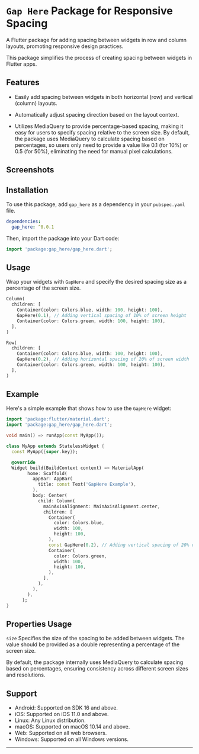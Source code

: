 # `Gap Here` Package for Responsive Spacing

<!-- ![Version Badge](https://img.shields.io/pub/v/text_gradiate?color=green)
[![License](https://img.shields.io/badge/License-BSD%203--Clause-blue.svg)](https://opensource.org/licenses/BSD-3-Clause)
[![GitHub repo](https://img.shields.io/badge/GitHub-purple?logo=github)](https://github.com/Ruban-07/text_gradiate)
[![LinkedIn](https://img.shields.io/badge/LinkedIn-Connect-blue?style=flat-square&logo=linkedin)](https://www.linkedin.com/in/ruban-raghavendar-k/)
[![Gmail](https://img.shields.io/badge/Gmail-Send%20Email-red?style=flat-square&logo=gmail)](mailto:rubanraghavendar@gmail.com)

[![Android](https://img.shields.io/badge/Android-Supported-brightgreen)](https://developer.android.com/)
[![iOS](https://img.shields.io/badge/iOS-Supported-brightgreen)](https://developer.apple.com/ios/) -->

A Flutter package for adding spacing between widgets in row and column layouts, promoting responsive design practices.

This package simplifies the process of creating spacing between widgets in Flutter apps.

## Features

- Easily add spacing between widgets in both horizontal (row) and vertical (column) layouts.

- Automatically adjust spacing direction based on the layout context.

- Utilizes MediaQuery to provide percentage-based spacing, making it easy for users to specify spacing relative to the screen size. By default, the package uses MediaQuery to calculate spacing based on percentages, so users only need to provide a value like 0.1 (for 10%) or 0.5 (for 50%), eliminating the need for manual pixel calculations.

## Screenshots

<!-- <div>
  <img src="https://ruban-07.github.io/gaps/assets/images/samp1.jpg" width="300" />
  <img src="https://ruban-07.github.io/gaps/assets/images/samp2.jpg" width="300" />
  <img src="https://ruban-07.github.io/gaps/assets/images/samp3.jpg" width="300" />
</div> -->

## Installation

To use this package, add `gap_here` as a dependency in your `pubspec.yaml` file.

```yaml
dependencies:
  gap_here: ^0.0.1
```

Then, import the package into your Dart code:

```dart
import 'package:gap_here/gap_here.dart';
```

## Usage

Wrap your widgets with `GapHere` and specify the desired spacing size as a percentage of the screen size.

```dart
Column(
  children: [
    Container(color: Colors.blue, width: 100, height: 100),
    GapHere(0.1), // Adding vertical spacing of 10% of screen height
    Container(color: Colors.green, width: 100, height: 100),
  ],
)
```

```dart
Row(
  children: [
    Container(color: Colors.blue, width: 100, height: 100),
    GapHere(0.2), // Adding horizontal spacing of 20% of screen width
    Container(color: Colors.green, width: 100, height: 100),
  ],
)
```

## Example

Here's a simple example that shows how to use the `GapHere` widget:

```dart
import 'package:flutter/material.dart';
import 'package:gap_here/gap_here.dart';

void main() => runApp(const MyApp());

class MyApp extends StatelessWidget {
  const MyApp({super.key});

  @override
  Widget build(BuildContext context) => MaterialApp(
        home: Scaffold(
          appBar: AppBar(
            title: const Text('GapHere Example'),
          ),
          body: Center(
            child: Column(
              mainAxisAlignment: MainAxisAlignment.center,
              children: [
                Container(
                  color: Colors.blue,
                  width: 100,
                  height: 100,
                ),
                const GapHere(0.2), // Adding vertical spacing of 20% of screen height
                Container(
                  color: Colors.green,
                  width: 100,
                  height: 100,
                ),
              ],
            ),
          ),
        ),
      );
}
```

## Properties Usage

`size` Specifies the size of the spacing to be added between widgets. The value should be provided as a double representing a percentage of the screen size.

By default, the package internally uses MediaQuery to calculate spacing based on percentages, ensuring consistency across different screen sizes and resolutions.

## Support

- Android: Supported on SDK 16 and above.
- iOS: Supported on iOS 11.0 and above.
- Linux: Any Linux distribution.
- macOS: Supported on macOS 10.14 and above.
- Web: Supported on all web browsers.
- Windows: Supported on all Windows versions.

---
